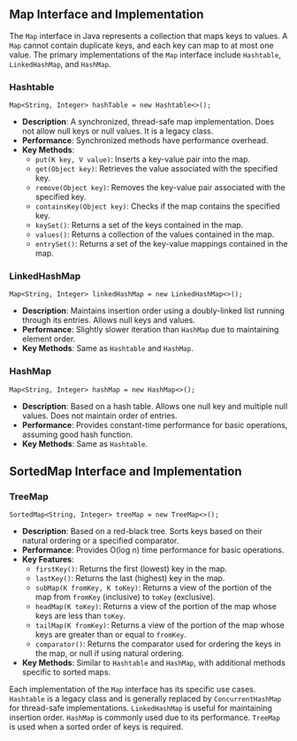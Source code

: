 ## Map Interface and Implementation

The `Map` interface in Java represents a collection that maps keys to values. A `Map` cannot contain duplicate keys, and each key can map to at most one value. The primary implementations of the `Map` interface include `Hashtable`, `LinkedHashMap`, and `HashMap`.

### Hashtable

`Map<String, Integer> hashTable = new Hashtable<>();`

- **Description**: A synchronized, thread-safe map implementation. Does not allow null keys or null values. It is a legacy class.
- **Performance**: Synchronized methods have performance overhead.
- **Key Methods**:
  - `put(K key, V value)`: Inserts a key-value pair into the map.
  - `get(Object key)`: Retrieves the value associated with the specified key.
  - `remove(Object key)`: Removes the key-value pair associated with the specified key.
  - `containsKey(Object key)`: Checks if the map contains the specified key.
  - `keySet()`: Returns a set of the keys contained in the map.
  - `values()`: Returns a collection of the values contained in the map.
  - `entrySet()`: Returns a set of the key-value mappings contained in the map.

### LinkedHashMap

`Map<String, Integer> linkedHashMap = new LinkedHashMap<>();`

- **Description**: Maintains insertion order using a doubly-linked list running through its entries. Allows null keys and values.
- **Performance**: Slightly slower iteration than `HashMap` due to maintaining element order.
- **Key Methods**: Same as `Hashtable` and `HashMap`.

### HashMap

`Map<String, Integer> hashMap = new HashMap<>();`

- **Description**: Based on a hash table. Allows one null key and multiple null values. Does not maintain order of entries.
- **Performance**: Provides constant-time performance for basic operations, assuming good hash function.
- **Key Methods**: Same as `Hashtable`.

## SortedMap Interface and Implementation

### TreeMap

`SortedMap<String, Integer> treeMap = new TreeMap<>();`

- **Description**: Based on a red-black tree. Sorts keys based on their natural ordering or a specified comparator.
- **Performance**: Provides O(log n) time performance for basic operations.
- **Key Features**:
  - `firstKey()`: Returns the first (lowest) key in the map.
  - `lastKey()`: Returns the last (highest) key in the map.
  - `subMap(K fromKey, K toKey)`: Returns a view of the portion of the map from `fromKey` (inclusive) to `toKey` (exclusive).
  - `headMap(K toKey)`: Returns a view of the portion of the map whose keys are less than `toKey`.
  - `tailMap(K fromKey)`: Returns a view of the portion of the map whose keys are greater than or equal to `fromKey`.
  - `comparator()`: Returns the comparator used for ordering the keys in the map, or null if using natural ordering.
- **Key Methods**: Similar to `Hashtable` and `HashMap`, with additional methods specific to sorted maps.

Each implementation of the `Map` interface has its specific use cases. `Hashtable` is a legacy class and is generally replaced by `ConcurrentHashMap` for thread-safe implementations. `LinkedHashMap` is useful for maintaining insertion order. `HashMap` is commonly used due to its performance. `TreeMap` is used when a sorted order of keys is required.
